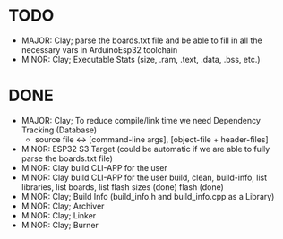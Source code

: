# TODO
 
- MAJOR: Clay; parse the boards.txt file and be able to fill in all the necessary
         vars in ArduinoEsp32 toolchain
- MINOR: Clay; Executable Stats (size, .ram, .text, .data, .bss, etc.)

# DONE

- MAJOR: Clay; To reduce compile/link time we need Dependency Tracking (Database)
  - source file <-> [command-line args], [object-file + header-files]
- MINOR: ESP32 S3 Target (could be automatic if we are able to fully parse the boards.txt file)
- MINOR: Clay build CLI-APP for the user
- MINOR: Clay build CLI-APP for the user
         build, clean, build-info, list libraries, list boards, list flash sizes (done)
         flash (done)
- MINOR: Clay; Build Info (build_info.h and build_info.cpp as a Library)
- MINOR: Clay; Archiver
- MINOR: Clay; Linker
- MINOR: Clay; Burner
